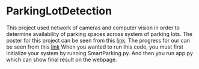 # ParkingLotDetection
This project used network of cameras and computer vision in order to determine availability of parking spaces across system of parking lots.
The poster for this project can be seen from this [link](https://docs.google.com/presentation/d/1yYbIFn2G3bV2_fa-43-3-19Iob1JFqr1gMfnYJu8dc0/edit?usp=sharing).
The progress for our can be seen from this [link](https://winlab2017.wixsite.com/parking)
When you wanted to run this code, you must first initialize your system by running SmartParking.py. And then you run app.py which can show final result on the webpage.

